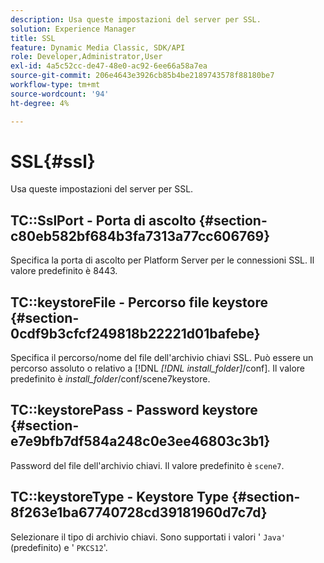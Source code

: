 ```yaml
---
description: Usa queste impostazioni del server per SSL.
solution: Experience Manager
title: SSL
feature: Dynamic Media Classic, SDK/API
role: Developer,Administrator,User
exl-id: 4a5c52cc-de47-48e0-ac92-6ee66a58a7ea
source-git-commit: 206e4643e3926cb85b4be2189743578f88180be7
workflow-type: tm+mt
source-wordcount: '94'
ht-degree: 4%

---
```


# SSL{#ssl}

Usa queste impostazioni del server per SSL.

## TC::SslPort - Porta di ascolto {#section-c80eb582bf684b3fa7313a77cc606769}

Specifica la porta di ascolto per Platform Server per le connessioni SSL. Il valore predefinito è 8443.

## TC::keystoreFile - Percorso file keystore {#section-0cdf9b3cfcf249818b22221d01bafebe}

Specifica il percorso/nome del file dell&#39;archivio chiavi SSL. Può essere un percorso assoluto o relativo a [!DNL *[!DNL install_folder]*/conf]. Il valore predefinito è *install_folder*/conf/scene7keystore.

## TC::keystorePass - Password keystore {#section-e7e9bfb7df584a248c0e3ee46803c3b1}

Password del file dell&#39;archivio chiavi. Il valore predefinito è `scene7`.

## TC::keystoreType - Keystore Type {#section-8f263e1ba67740728cd39181960d7c7d}

Selezionare il tipo di archivio chiavi. Sono supportati i valori &#39; `Java'` (predefinito) e &#39; `PKCS12`&#39;.
